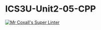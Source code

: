 # ICS3U-Unit2-05-CPP

[![Mr Coxall's Super Linter](https://github.com/Feyi-Akomolafe/ICS3U-Unit2-05-CPP/workflows/Mr%20Coxall's%20Super%20Linter/badge.svg)](https://github.com/Feyi-Akomolafe/Feyi-Akomolafe/ICS3U-Unit2-05-CPP/actions/)


